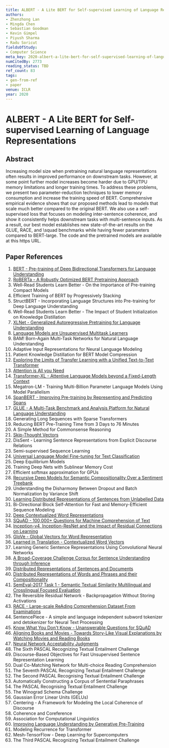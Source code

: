 ```yaml
---
title: ALBERT - A Lite BERT for Self-supervised Learning of Language Representations
authors:
- Zhenzhong Lan
- Mingda Chen
- Sebastian Goodman
- Kevin Gimpel
- Piyush Sharma
- Radu Soricut
fieldsOfStudy:
- Computer Science
meta_key: 2020-albert-a-lite-bert-for-self-supervised-learning-of-language-representations
numCitedBy: 2773
reading_status: TBD
ref_count: 83
tags:
- gen-from-ref
- paper
venue: ICLR
year: 2020
---
```


# ALBERT - A Lite BERT for Self-supervised Learning of Language Representations

## Abstract

Increasing model size when pretraining natural language representations often results in improved performance on downstream tasks. However, at some point further model increases become harder due to GPU/TPU memory limitations and longer training times. To address these problems, we present two parameter-reduction techniques to lower memory consumption and increase the training speed of BERT. Comprehensive empirical evidence shows that our proposed methods lead to models that scale much better compared to the original BERT. We also use a self-supervised loss that focuses on modeling inter-sentence coherence, and show it consistently helps downstream tasks with multi-sentence inputs. As a result, our best model establishes new state-of-the-art results on the GLUE, RACE, and \squad benchmarks while having fewer parameters compared to BERT-large. The code and the pretrained models are available at this https URL.

## Paper References

1. [BERT - Pre-training of Deep Bidirectional Transformers for Language Understanding](2019-bert-pre-training-of-deep-bidirectional-transformers-for-language-understanding)
2. [RoBERTa - A Robustly Optimized BERT Pretraining Approach](2019-roberta-a-robustly-optimized-bert-pretraining-approach)
3. Well-Read Students Learn Better - On the Importance of Pre-training Compact Models
4. Efficient Training of BERT by Progressively Stacking
5. StructBERT - Incorporating Language Structures into Pre-training for Deep Language Understanding
6. Well-Read Students Learn Better - The Impact of Student Initialization on Knowledge Distillation
7. [XLNet - Generalized Autoregressive Pretraining for Language Understanding](2019-xlnet-generalized-autoregressive-pretraining-for-language-understanding)
8. [Language Models are Unsupervised Multitask Learners](2019-language-models-are-unsupervised-multitask-learners)
9. BAM! Born-Again Multi-Task Networks for Natural Language Understanding
10. Adaptive Input Representations for Neural Language Modeling
11. Patient Knowledge Distillation for BERT Model Compression
12. [Exploring the Limits of Transfer Learning with a Unified Text-to-Text Transformer](2020-exploring-the-limits-of-transfer-learning-with-a-unified-text-to-text-transformer)
13. [Attention is All you Need](2017-attention-is-all-you-need)
14. [Transformer-XL - Attentive Language Models beyond a Fixed-Length Context](2019-transformer-xl-attentive-language-models-beyond-a-fixed-length-context)
15. Megatron-LM - Training Multi-Billion Parameter Language Models Using Model Parallelism
16. [SpanBERT - Improving Pre-training by Representing and Predicting Spans](2020-spanbert-improving-pre-training-by-representing-and-predicting-spans)
17. [GLUE - A Multi-Task Benchmark and Analysis Platform for Natural Language Understanding](2018-glue-a-multi-task-benchmark-and-analysis-platform-for-natural-language-understanding)
18. Generating Long Sequences with Sparse Transformers
19. Reducing BERT Pre-Training Time from 3 Days to 76 Minutes
20. A Simple Method for Commonsense Reasoning
21. [Skip-Thought Vectors](2015-skip-thought-vectors)
22. DisSent - Learning Sentence Representations from Explicit Discourse Relations
23. Semi-supervised Sequence Learning
24. [Universal Language Model Fine-tuning for Text Classification](2018-universal-language-model-fine-tuning-for-text-classification)
25. Deep Equilibrium Models
26. Training Deep Nets with Sublinear Memory Cost
27. Efficient softmax approximation for GPUs
28. [Recursive Deep Models for Semantic Compositionality Over a Sentiment Treebank](2013-recursive-deep-models-for-semantic-compositionality-over-a-sentiment-treebank)
29. Understanding the Disharmony Between Dropout and Batch Normalization by Variance Shift
30. [Learning Distributed Representations of Sentences from Unlabelled Data](2016-learning-distributed-representations-of-sentences-from-unlabelled-data)
31. Bi-Directional Block Self-Attention for Fast and Memory-Efficient Sequence Modeling
32. [Deep Contextualized Word Representations](2018-deep-contextualized-word-representations)
33. [SQuAD - 100,000+ Questions for Machine Comprehension of Text](2016-squad-100-000-questions-for-machine-comprehension-of-text)
34. [Inception-v4, Inception-ResNet and the Impact of Residual Connections on Learning](2017-inception-v4-inception-resnet-and-the-impact-of-residual-connections-on-learning)
35. [GloVe - Global Vectors for Word Representation](2014-glove-global-vectors-for-word-representation)
36. [Learned in Translation - Contextualized Word Vectors](2017-learned-in-translation-contextualized-word-vectors)
37. Learning Generic Sentence Representations Using Convolutional Neural Networks
38. [A Broad-Coverage Challenge Corpus for Sentence Understanding through Inference](2018-a-broad-coverage-challenge-corpus-for-sentence-understanding-through-inference)
39. [Distributed Representations of Sentences and Documents](2014-distributed-representations-of-sentences-and-documents)
40. [Distributed Representations of Words and Phrases and their Compositionality](2013-distributed-representations-of-words-and-phrases-and-their-compositionality)
41. [SemEval-2017 Task 1 - Semantic Textual Similarity Multilingual and Crosslingual Focused Evaluation](2017-semeval-2017-task-1-semantic-textual-similarity-multilingual-and-crosslingual-focused-evaluation)
42. The Reversible Residual Network - Backpropagation Without Storing Activations
43. [RACE - Large-scale ReAding Comprehension Dataset From Examinations](2017-race-large-scale-reading-comprehension-dataset-from-examinations)
44. SentencePiece - A simple and language independent subword tokenizer and detokenizer for Neural Text Processing
45. [Know What You Don't Know - Unanswerable Questions for SQuAD](2018-know-what-you-don-t-know-unanswerable-questions-for-squad)
46. [Aligning Books and Movies - Towards Story-Like Visual Explanations by Watching Movies and Reading Books](2015-aligning-books-and-movies-towards-story-like-visual-explanations-by-watching-movies-and-reading-books)
47. [Neural Network Acceptability Judgments](2019-neural-network-acceptability-judgments)
48. The Sixth PASCAL Recognizing Textual Entailment Challenge
49. Discourse-Based Objectives for Fast Unsupervised Sentence Representation Learning
50. Dual Co-Matching Network for Multi-choice Reading Comprehension
51. The Seventh PASCAL Recognizing Textual Entailment Challenge
52. The Second PASCAL Recognising Textual Entailment Challenge
53. Automatically Constructing a Corpus of Sentential Paraphrases
54. The PASCAL Recognising Textual Entailment Challenge
55. The Winograd Schema Challenge
56. Gaussian Error Linear Units (GELUs)
57. Centering - A Framework for Modeling the Local Coherence of Discourse
58. Coherence and Coreference
59. Association for Computational Linguistics
60. [Improving Language Understanding by Generative Pre-Training](2018-improving-language-understanding-by-generative-pre-training)
61. Modeling Recurrence for Transformer
62. Mesh-TensorFlow - Deep Learning for Supercomputers
63. The Third PASCAL Recognizing Textual Entailment Challenge
